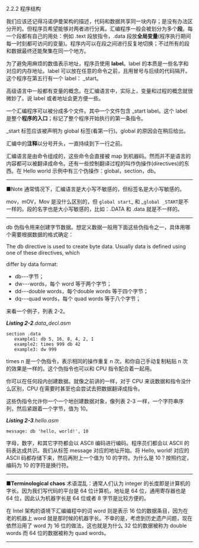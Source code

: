 2.2.2 程序结构

我们应该还记得冯诺伊曼架构的描述，代码和数据共享同一块内存；是没有办法区分开的。但程序员希望能够对两者进行分离。汇编程序一般会被划分为多个**段**。每一个段都有自己的用处：例如 .text 段放指令，.data 段放**全局变量**\(程序执行期间每一时刻都可访问的变量\)。程序内可以在段之间进行反复地切换；不过所有的段和数据最终还能聚集在同一个地方。

为了避免用麻烦的数值表示地址，程序员使用 **label**。label 的本质是一些名字和对应的内存地址。label 可以放在任意的命令之前，且用冒号与后续的代码隔开。这个程序在第五行有一个 label： \_start。

高级语言中一般都有变量的概念。在汇编语言中，实际上，变量和过程的概念就很微妙了。说 label 或者地址会更方便一些。

一个汇编程序可以被分成多个文件。其中一个文件包含 \_start label。这个 label 是整个**程序的入口**；标记了整个程序开始执行的第一条指令。

\_start 标签应该被声明为 global 标签\(看第一行\)。global 的原因会在稍后给出。

汇编中的**注释**以分号开头，一直持续到下一行之前。

汇编语言是由命令组成的，这些命令会直接被 map 到机器码。然而并不是语言的内容都可以被翻译成命令。还有一些控制翻译过程的叫作伪操作\(directives\)的东西。在 Hello world 示例中有三个伪操作：global，section，db。

---

■Note 通常情况下，汇编语言是大小写不敏感的，但标签名是大小写敏感的。

mov，mOV，Mov 是没什么区别的，但 `global start`_ 和 _`global _START`是不一样的。段的名字也是大小写敏感的，比如：.DATA 和 .data 就是不一样的。

---

db 伪指令用来创建字节数据。想定义数据一般用下面这些伪指令之一，具体用哪个需要根据数据的格式确定：

The db directive is used to create byte data. Usually data is defined using one of these directives, which

differ by data format:

* db---字节；
* dw---words，每个 word 等于两个字节；
* dd---double words，每个double words 等于四个字节；
* dq---quad words，每个 quad words 等于八个字节；

来看一个例子，列表 2-2。

_**Listing 2-2**.data\_decl.asm_

```
section .data
   example1: db 5, 16, 8, 4, 2, 1
   example2: times 999 db 42
   example3: dw 999
```

times n 是一个伪指令，表示相同的操作重复 n 次。和你自己手动复制粘贴 n 次的效果是一样的。这个伪指令也可以和 CPU 指令配合着一起用。

你可以在任何段内创建数据。就像之前讲的一样，对于 CPU 来说数据和指令没什么区别，CPU 在需要时甚至也会尝试去把数据翻译成指令。

这些伪指令允许你一个一个地创建数据对象，像列表 2-3 一样，一个字符串序列，然后紧跟着一个字节，值为 10。

_**Listing 2-3**.hello.asm_

```
message: db 'hello, world!', 10
```

字母，数字，和其它字符都会以 ASCII 编码进行编码。程序员们都会以 ASCII 的码表达成共识。我们从标签 message 对应的地址开始。将 Hello, world! 对应的 ASCII 码都存储下来，然后再附上一个值为 10 的字符。为什么是 10？按照约定，编码为 10 的字符是换行符。

---

**■Terminological chaos** 术语混乱：通常人们认为 integer 的长度即是计算机的字长。因为我们写代码的平台是 64 位计算机，地址是 64 位，通用寄存器也是 64 位，因此认为机器字长是 64 位或者  8 字节是比较方便的。

在 Intel 架构的语境下汇编编程中的词 word 则是表示 16 位的数据条目，因为在老的机器上 word 就是那时候的机器字长。不幸的是，考虑到历史遗产问题，现在依然沿用了 word 为 16 位的做法，这也就是为什么 32 位的数据被称为 double words 而 64 位的数据被称为 quad words。

---

 



